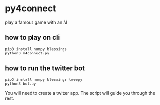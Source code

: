 # py4connect
play a famous game with an AI

## how to play on cli
```
pip3 install numpy blessings
python3 m4connect.py
```

## how to run the twitter bot
```
pip3 install numpy blessings tweepy
python3 bot.py
```
You will need to create a twitter app. The script will guide you through the rest.
